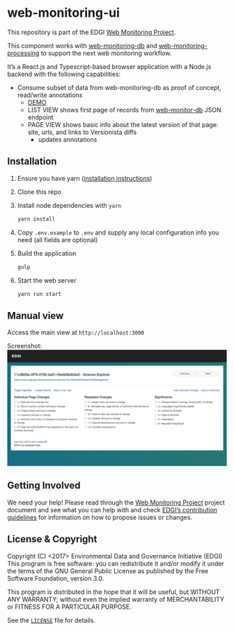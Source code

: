 # web-monitoring-ui

This repository is part of the EDGI [Web Monitoring Project](https://github.com/edgi-govdata-archiving/web-monitoring).

This component works with [web-monitoring-db](https://github.com/edgi-govdata-archiving/web-monitoring-db) and [web-monitoring-processing](https://github.com/edgi-govdata-archiving/web-monitoring-processing) to support the next web monitoring workflow.

It’s a React.js and Typescript-based browser application with a Node.js backend with the following capabilities:
* Consume subset of data from web-monitoring-db as proof of concept, read/write annotations
    * [DEMO](https://edgi-web-monitor-ui.herokuapp.com)
    * LIST VIEW shows first page of records from [web-monitor-db](https://web-monitoring-db.herokuapp.com/api/v0/pages) JSON endpoint
    * PAGE VIEW shows basic info about the latest version of that page: site, urls, and links to Versionista diffs
        * updates annotations



## Installation

1. Ensure you have yarn ([installation instructions](https://yarnpkg.com/en/docs/install))
2. Clone this repo
3. Install node dependencies with `yarn`

    ```sh
    yarn install
    ```

4. Copy `.env.example` to `.env` and supply any local configuration info you need (all fields are optional)
5. Build the application

    ```sh
    gulp
    ```

6. Start the web server

    ```sh
    yarn run start
    ```


## Manual view
Access the main view at `http://localhost:3000`

Screenshot:
![screenshot](screenshot.png)


## Getting Involved

We need your help! Please read through the [Web Monitoring Project](https://github.com/edgi-govdata-archiving/web-monitoring) project document and see what you can help with and check [EDGI’s contribution guidelines](https://github.com/edgi-govdata-archiving/overview/blob/master/CONTRIBUTING.md) for information on how to propose issues or changes.


## License & Copyright

Copyright (C) <2017> Environmental Data and Governance Initiative (EDGI)
This program is free software: you can redistribute it and/or modify it under the terms of the GNU General Public License as published by the Free Software Foundation, version 3.0.

This program is distributed in the hope that it will be useful, but WITHOUT ANY WARRANTY; without even the implied warranty of MERCHANTABILITY or FITNESS FOR A PARTICULAR PURPOSE.

See the [`LICENSE`](https://github.com/edgi-govdata-archiving/web-monitoring-ui/blob/master/LICENSE) file for details.
